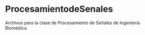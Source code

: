 # ProcesamientodeSenales

Archivos para la clase de Procesamiento de Señales de Ingeniería Biomédica 
